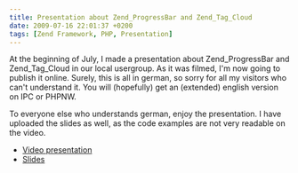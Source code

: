 ```yaml
---
title: Presentation about Zend_ProgressBar and Zend_Tag_Cloud
date: 2009-07-16 22:01:37 +0200
tags: [Zend Framework, PHP, Presentation]
---
```


At the beginning of July, I made a presentation about Zend_ProgressBar and Zend_Tag_Cloud in our local usergroup. As it was filmed, I'm now going to publish it online. Surely, this is all in german, so sorry for all my visitors who can't understand it. You will (hopefully) get an (extended) english version on IPC or PHPNW.

To everyone else who understands german, enjoy the presentation. I have uploaded the slides as well, as the code examples are not very readable on the video.

- [Video presentation](http://downloads.dasprids.de/videos/PHPUG-Karlsruhe%20Juni%202009.avi)
- [Slides](http://downloads.dasprids.de/presentations/PHPUG-Karlsruhe%20Juni%202009.odp)